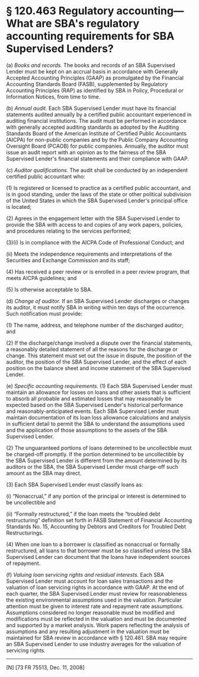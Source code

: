# § 120.463   Regulatory accounting—What are SBA's regulatory accounting requirements for SBA Supervised Lenders?

(a) *Books and records.* The books and records of an SBA Supervised Lender must be kept on an accrual basis in accordance with Generally Accepted Accounting Principles (GAAP) as promulgated by the Financial Accounting Standards Board (FASB), supplemented by Regulatory Accounting Principles (RAP) as identified by SBA in Policy, Procedural or Information Notices, from time to time.


(b) *Annual audit.* Each SBA Supervised Lender must have its financial statements audited annually by a certified public accountant experienced in auditing financial institutions. The audit must be performed in accordance with generally accepted auditing standards as adopted by the Auditing Standards Board of the American Institute of Certified Public Accountants (AICPA) for non-public companies and by the Public Company Accounting Oversight Board (PCAOB) for public companies. Annually, the auditor must issue an audit report with an opinion as to the fairness of the SBA Supervised Lender's financial statements and their compliance with GAAP.


(c) *Auditor qualifications.* The audit shall be conducted by an independent certified public accountant who:


(1) Is registered or licensed to practice as a certified public accountant, and is in good standing, under the laws of the state or other political subdivision of the United States in which the SBA Supervised Lender's principal office is located;


(2) Agrees in the engagement letter with the SBA Supervised Lender to provide the SBA with access to and copies of any work papers, policies, and procedures relating to the services performed;


(3)(i) Is in compliance with the AICPA Code of Professional Conduct; and


(ii) Meets the independence requirements and interpretations of the Securities and Exchange Commission and its staff;


(4) Has received a peer review or is enrolled in a peer review program, that meets AICPA guidelines; and


(5) Is otherwise acceptable to SBA.


(d) *Change of auditor.* If an SBA Supervised Lender discharges or changes its auditor, it must notify SBA in writing within ten days of the occurrence. Such notification must provide:


(1) The name, address, and telephone number of the discharged auditor; and


(2) If the discharge/change involved a dispute over the financial statements, a reasonably detailed statement of all the reasons for the discharge or change. This statement must set out the issue in dispute, the position of the auditor, the position of the SBA Supervised Lender, and the effect of each position on the balance sheet and income statement of the SBA Supervised Lender.


(e) *Specific accounting requirements.* (1) Each SBA Supervised Lender must maintain an allowance for losses on loans and other assets that is sufficient to absorb all probable and estimated losses that may reasonably be expected based on the SBA Supervised Lender's historical performance and reasonably-anticipated events. Each SBA Supervised Lender must maintain documentation of its loan loss allowance calculations and analysis in sufficient detail to permit the SBA to understand the assumptions used and the application of those assumptions to the assets of the SBA Supervised Lender.


(2) The unguaranteed portions of loans determined to be uncollectible must be charged-off promptly. If the portion determined to be uncollectible by the SBA Supervised Lender is different from the amount determined by its auditors or the SBA, the SBA Supervised Lender must charge-off such amount as the SBA may direct.


(3) Each SBA Supervised Lender must classify loans as:


(i) “Nonaccrual,” if any portion of the principal or interest is determined to be uncollectible and


(ii) “Formally restructured,” if the loan meets the “troubled debt restructuring” definition set forth in FASB Statement of Financial Accounting Standards No. 15, Accounting by Debtors and Creditors for Troubled Debt Restructurings.


(4) When one loan to a borrower is classified as nonaccrual or formally restructured, all loans to that borrower must be so classified unless the SBA Supervised Lender can document that the loans have independent sources of repayment.


(f) *Valuing loan servicing rights and residual interests.* Each SBA Supervised Lender must account for loan sales transactions and the valuation of loan servicing rights in accordance with GAAP. At the end of each quarter, the SBA Supervised Lender must review for reasonableness the existing environmental assumptions used in the valuation. Particular attention must be given to interest rate and repayment rate assumptions. Assumptions considered no longer reasonable must be modified and modifications must be reflected in the valuation and must be documented and supported by a market analysis. Work papers reflecting the analysis of assumptions and any resulting adjustment in the valuation must be maintained for SBA review in accordance with § 120.461. SBA may require an SBA Supervised Lender to use industry averages for the valuation of servicing rights.



---

[N] [73 FR 75513, Dec. 11, 2008]




